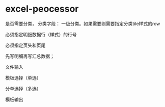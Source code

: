 # excel-peocessor



是否需要分类， 分类字段：  一级分类。如果需要则需要指定分类tile样式的row 


必须指定明细数据行（样式）的行号

必须指定页头和页尾


先写明细再写汇总数据；



文件输入

模板选择（单选）

分单选择（多选）


模板输出

